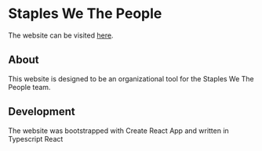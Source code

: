 # Staples We The People

The website can be visited [here](https://shs-wtp.vercel.app).

## About
This website is designed to be an organizational tool for the Staples We The People team.

## Development
The website was bootstrapped with Create React App and written in Typescript React